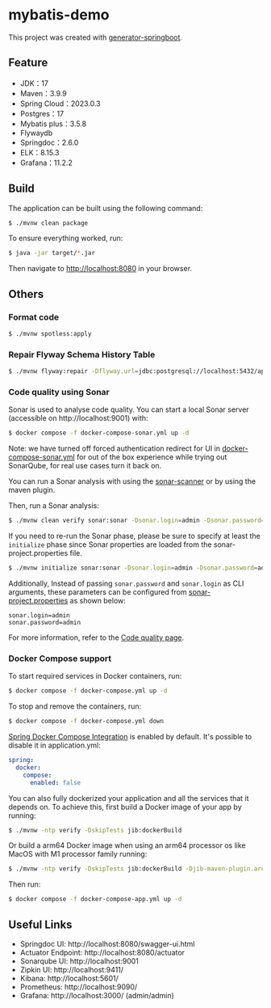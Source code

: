 # mybatis-demo

This project was created with [generator-springboot](https://github.com/chensoul/generator-springboot/).

## Feature

- JDK：17
- Maven：3.9.9
- Spring Cloud：2023.0.3
- Postgres：17
- Mybatis plus：3.5.8
- Flywaydb
- Springdoc：2.6.0
- ELK：8.15.3
- Grafana：11.2.2

## Build

The application can be built using the following command:

```bash
$ ./mvnw clean package
```

To ensure everything worked, run:

```bash
$ java -jar target/*.jar
```

Then navigate to [http://localhost:8080](http://localhost:8080) in your browser.

## Others

### Format code

```bash
$ ./mvnw spotless:apply
```

### Repair Flyway Schema History Table

```bash
$ ./mvnw flyway:repair -Dflyway.url=jdbc:postgresql://localhost:5432/appdb -Dflyway.user=appuser -Dflyway.password=secret
```

### Code quality using Sonar

Sonar is used to analyse code quality. You can start a local Sonar server (accessible on http://localhost:9001) with:

```bash
$ docker compose -f docker-compose-sonar.yml up -d
```

Note: we have turned off forced authentication redirect for UI in [docker-compose-sonar.yml](docker-compose-sonar.yml)
for out of the box experience while trying out SonarQube, for real use cases turn it back on.

You can run a Sonar analysis with using
the [sonar-scanner](https://docs.sonarqube.org/display/SCAN/Analyzing+with+SonarQube+Scanner) or by using the maven
plugin.

Then, run a Sonar analysis:

```bash
$ ./mvnw clean verify sonar:sonar -Dsonar.login=admin -Dsonar.password=admin
```

If you need to re-run the Sonar phase, please be sure to specify at least the `initialize` phase since Sonar properties are loaded from the sonar-project.properties file.

```bash
$ ./mvnw initialize sonar:sonar -Dsonar.login=admin -Dsonar.password=admin
```

Additionally, Instead of passing `sonar.password` and `sonar.login` as CLI arguments, these parameters can be configured
from [sonar-project.properties](sonar-project.properties) as shown below:

```
sonar.login=admin
sonar.password=admin
```

For more information, refer to
the [Code quality page](https://www.jhipster.tech/documentation-archive/v8.7.3/code-quality/).

### Docker Compose support

To start required services in Docker containers, run:

```bash
$ docker compose -f docker-compose.yml up -d
```

To stop and remove the containers, run:

```bash
$ docker compose -f docker-compose.yml down
```

[Spring Docker Compose Integration](https://docs.spring.io/spring-boot/reference/features/dev-services.html) is enabled
by default. It's possible to disable it in application.yml:

```yaml
spring:
  docker:
    compose:
      enabled: false
```

You can also fully dockerized your application and all the services that it depends on.
To achieve this, first build a Docker image of your app by running:

```bash
$ ./mvnw -ntp verify -DskipTests jib:dockerBuild
```

Or build a arm64 Docker image when using an arm64 processor os like MacOS with M1 processor family running:

```bash
$ ./mvnw -ntp verify -DskipTests jib:dockerBuild -Djib-maven-plugin.architecture=arm64
```

Then run:

```bash
$ docker compose -f docker-compose-app.yml up -d
```

## Useful Links

* Springdoc UI: http://localhost:8080/swagger-ui.html
* Actuator Endpoint: http://localhost:8080/actuator
* Sonarqube UI: http://localhost:9001
* Zipkin UI: http://localhost:9411/
* Kibana: http://localhost:5601/
* Prometheus: http://localhost:9090/
* Grafana: http://localhost:3000/ (admin/admin)
